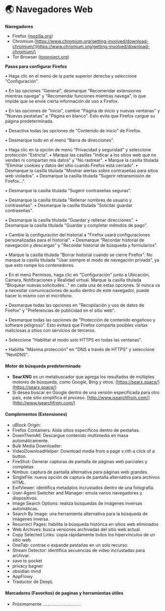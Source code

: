 # 🌏 Navegadores Web

**Navegadores**

* Firefox ([mozilla.org](http://mozilla.org/))
* Chromium [https://www.chromium.org/getting-involved/download-chromium/](https://www.chromium.org/getting-involved/download-chromium/)
* Tor Browser ([torproject.org](http://torproject.org/))

**Pasos para configurar Firefox**

• Haga clic en el menú de la parte superior derecha y seleccione "Configuración".

• En las opciones "General", desmarque "Recomendar extensiones mientras navega" y "Recomendar funciones mientras navega", lo que impide que se envíe cierta información de uso a Firefox.

• En las opciones de "Inicio", cambie "Página de inicio y nuevas ventanas" y "Nuevas pestañas" a "Página en blanco". Esto evita que Firefox cargue su página predeterminada.

• Desactiva todas las opciones de "Contenido de inicio" de Firefox.

• Desmarque todo en el menú "Barra de direcciones".

• Haga clic en la opción de menú "Privacidad y seguridad" y seleccione protección "Estricta". • Marque las casillas "Indicar a los sitios web que no vendan ni compartan mis datos" y "No rastrear". • Marque la casilla titulada "Eliminar cookies y datos del sitio cuando Firefox está cerrado". • Desmarque la casilla titulada "Mostrar alertas sobre contraseñas para sitios web violados". • Desmarque la casilla titulada "Sugerir retransmisión de Firefox...".

• Desmarque la casilla titulada "Sugerir contraseñas seguras".

• Desmarque la casilla titulada "Rellenar nombres de usuario y contraseñas". • Desmarque la casilla titulada "Solicitar guardar contraseñas".

• Desmarque la casilla titulada "Guardar y rellenar direcciones". • Desmarque la casilla titulada "Guardar y completar métodos de pago".

• Cambie la configuración del historial a "Firefox usará configuraciones personalizadas para el historial". • Desmarque "Recordar historial de navegación y descargas" y "Recordar historial de búsqueda y formularios".

• Marque la casilla titulada "Borrar historial cuando se cierre Firefox". No marque la casilla titulada "Usar siempre el modo de navegación privada", ya que esto rompe los contenedores.

• En el menú Permisos, haga clic en "Configuración" junto a Ubicación, Cámara, Notificaciones y Realidad virtual. Marque la casilla titulada "Bloquear nuevas solicitudes..." en cada una de estas opciones. Si nunca va a necesitar comunicaciones de audio dentro de este navegador, puede hacer lo mismo con el micrófono.

• Desmarque todas las opciones en "Recopilación y uso de datos de Firefox" y "Preferencias de publicidad en el sitio web".

• Desmarque todas las opciones de "Protección de contenido engañoso y software peligroso". Esto evitará que Firefox comparta posibles visitas maliciosas a sitios con servicios de terceros.

• Seleccione "Habilitar el modo solo HTTPS en todas las ventanas".

• Habilite "Máxima protección" en "DNS a través de HTTPS" y seleccione "NextDNS".

#### Motor de búsqueda predeterminado

* **SearXNG** es un metabuscador que agrega los resultados de múltiples motores de búsqueda, como Google, Bing y otros. [https://searx.space/](https://searx.space/)
* Si desea buscar en Google dentro de una versión especificada para otro país, este sitio simplifica el proceso. [http://www.isearchfrom.com/](http://www.isearchfrom.com/)

#### Complementos (Extensiones)

* uBlock Origin:
* Firefox Containers: Aísla sitios específicos dentro de pestañas.
* DownThemAll: Descargue contenido multimedia en masa automáticamente.
* Bulk Media Downloader:
* VideoDownloadHelper: Download media from a page v.rith a click of a button.
* FireShot: Generar capturas de pantalla de páginas web parciales y completas
* Nimbus: captura de pantalla alternativa para páginas web grandes.
* SingleFile: nueva opción de captura de pantalla alternativa para archivos HTML.
* ExifViewer: identifica metadatos incrustados dentro de una fotografía.
* User-Agent Switcher and Manager: emula varios navegadores y dispositivos.
* Image Search Options: realiza búsquedas de imágenes inversas automáticas.
* Search By Image: una herramienta alternativa para la búsqueda de imágenes inversa.
* Resurrect Pages: habilita la búsqueda histórica en sitios web eliminados
* Web Archives: busca versiones archivadas del sitio web actual.
* Copy Selected Links: copia rápidamente todos los hipervínculos de un sitio web.
* OneTab: contrae o expande pestañas en un solo recurso.
* Stream Detector: identifica secuencias de video incrustadas para archivar.
* save to pocket
* privacy bagner
* obsidian mind
* AppFlowy
* Traductor de DeepL

#### Marcadores (Favoritos) de paginas y herramientas útiles

* Próximamente ………………………….
